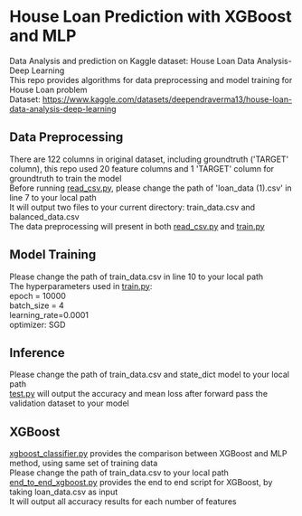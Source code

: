 # House Loan Prediction with XGBoost and MLP
Data Analysis and prediction on Kaggle dataset: House Loan Data Analysis-Deep Learning  
This repo provides algorithms for data preprocessing and model training for House Loan problem  
Dataset: https://www.kaggle.com/datasets/deependraverma13/house-loan-data-analysis-deep-learning

## Data Preprocessing
There are 122 columns in original dataset, including groundtruth ('TARGET' column), this repo used 20 feature columns and 1 'TARGET' column for groundtruth to train the model  
Before running [read_csv.py](read_csv.py), please change the path of 'loan_data (1).csv' in line 7 to your local path  
It will output two files to your current directory: train_data.csv and balanced_data.csv  
The data preprocessing will present in both [read_csv.py](read_csv.py) and [train.py](train.py)

## Model Training
Please change the path of train_data.csv in line 10 to your local path  
The hyperparameters used in [train.py](train.py):  
epoch = 10000  
batch_size = 4  
learning_rate=0.0001  
optimizer: SGD

## Inference
Please change the path of train_data.csv and state_dict model to your local path  
[test.py](test.py) will output the accuracy and mean loss after forward pass the validation dataset to your model

## XGBoost
[xgboost_classifier.py](xgboost_classifier.py) provides the comparison between XGBoost and MLP method, using same set of training data  
Please change the path of train_data.csv to your local path  
[end_to_end_xgboost.py](end_to_end_xgboost.py) provides the end to end script for XGBoost, by taking loan_data.csv as input  
It will output all accuracy results for each number of features





